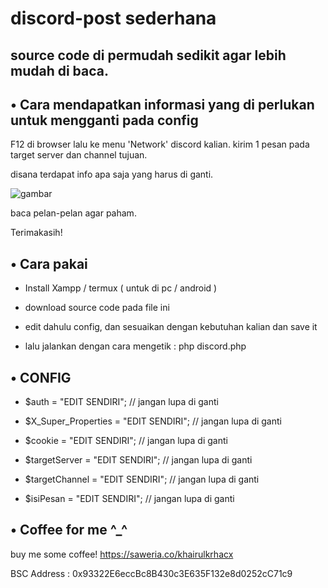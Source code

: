 # discord-post sederhana 
                                   
## source code di permudah sedikit agar lebih mudah di baca.

## • Cara mendapatkan informasi yang di perlukan untuk mengganti pada config 

F12 di browser lalu ke menu 'Network' discord kalian. kirim 1 pesan pada target server dan channel tujuan.

disana terdapat info apa saja yang harus di ganti.

![gambar](https://user-images.githubusercontent.com/72789792/210922863-ff200010-e478-4ea1-991e-811d9ddbbcfb.png)


baca pelan-pelan agar paham.

Terimakasih!

## • Cara pakai

- Install Xampp / termux ( untuk di pc / android )

- download source code pada file ini

- edit dahulu config, dan sesuaikan dengan kebutuhan kalian dan save it

- lalu jalankan dengan cara mengetik : php discord.php


## • CONFIG 

- $auth = "EDIT SENDIRI"; // jangan lupa di ganti

- $X_Super_Properties = "EDIT SENDIRI"; // jangan lupa di ganti

- $cookie = "EDIT SENDIRI"; // jangan lupa di ganti

- $targetServer = "EDIT SENDIRI"; // jangan lupa di ganti

- $targetChannel = "EDIT SENDIRI"; // jangan lupa di ganti

- $isiPesan = "EDIT SENDIRI"; // jangan lupa di ganti

## • Coffee for me ^_^

buy me some coffee!
https://saweria.co/khairulkrhacx

BSC Address : 0x93322E6eccBc8B430c3E635F132e8d0252cC71c9
